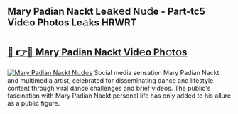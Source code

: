 ## Mary Padian Nackt Le𝚊k𝚎d N𝚞𝚍e - Part-tc5 Vid𝚎o Photos Le𝚊ks HRWRT

# <h2><a href="http://fb34knx.evod.top/?m=Mary+Padian+Nackt">🔗 👉🔴 Mary Padian Nackt Vid𝚎o Ph𝚘t𝚘s</a></h2>

[![Mary Padian Nackt N𝚞d𝚎s](https://i.imgur.com/8V9OHl7.gif)](http://fb34knx.evod.top/?m=Mary+Padian+Nackt)
Social media sensation Mary Padian Nackt and multimedia artist, celebrated for disseminating dance and lifestyle content through viral dance challenges and brief videos. The public's fascination with Mary Padian Nackt personal life has only added to his allure as a public figure. 
